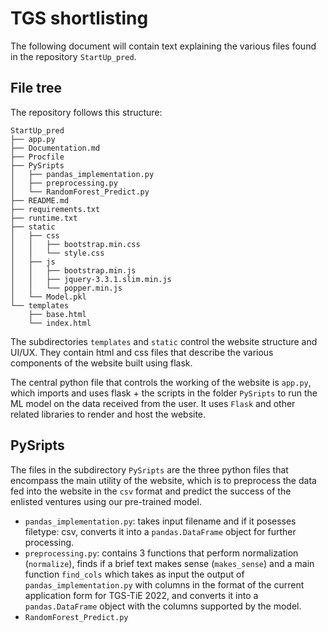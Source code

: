 # TGS shortlisting 
The following document will contain text explaining the various files found in the repository `StartUp_pred`. 

## File tree
The repository follows this structure:

```
StartUp_pred
├── app.py
├── Documentation.md
├── Procfile
├── PySripts
│   ├── pandas_implementation.py
│   ├── preprocessing.py
│   └── RandomForest_Predict.py
├── README.md
├── requirements.txt
├── runtime.txt
├── static
│   ├── css
│   │   ├── bootstrap.min.css
│   │   └── style.css
│   ├── js
│   │   ├── bootstrap.min.js
│   │   ├── jquery-3.3.1.slim.min.js
│   │   └── popper.min.js
│   └── Model.pkl
└── templates
    ├── base.html
    └── index.html
```

The subdirectories `templates` and `static` control the website structure and UI/UX. They contain html and css files that describe the various components of the website built using flask. 

The central python file that controls the working of the website is `app.py`, which imports and uses flask + the scripts in the folder `PySripts` to run the ML model on the data received from the user. It uses `Flask` and other related libraries to render and host the website. 

## PySripts
The files in the subdirectory `PySripts` are the three python files that encompass the main utility of the website, which is to preprocess the data fed into the website in the `csv` format and predict the success of the enlisted ventures using our pre-trained model. 

- `pandas_implementation.py`: takes input filename and if it posesses filetype: csv, converts it into a `pandas.DataFrame` object for further processing.
- `preprocessing.py`: contains 3 functions that perform normalization (`normalize`), finds if a brief text makes sense (`makes_sense`) and a main function `find_cols` which takes as input the output of `pandas_implementation.py` with columns in the format of the current application form for TGS-TiE 2022, and converts it into a `pandas.DataFrame` object with the columns supported by the model.
- `RandomForest_Predict.py` 



